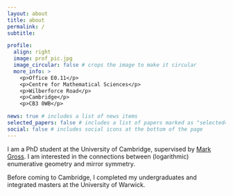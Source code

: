 ```yaml
---
layout: about
title: about
permalink: /
subtitle: 

profile:
  align: right
  image: prof_pic.jpg
  image_circular: false # crops the image to make it circular
  more_info: >
    <p>Office E0.11</p>
    <p>Centre for Mathematical Sciences</p>
    <p>Wilberforce Road</p>
    <p>Cambridge</p>
    <p>CB3 0WB</p>

news: true # includes a list of news items
selected_papers: false # includes a list of papers marked as "selected={true}"
social: false # includes social icons at the bottom of the page
---
```


I am a PhD student at the University of Cambridge, supervised by
[Mark Gross](https://www.dpmms.cam.ac.uk/~mg475/).
I am interested in the connections between
(logarithmic) enumerative geometry and mirror symmetry.

Before coming to Cambridge, I completed my undergraduates and integrated masters
at the University of Warwick.
